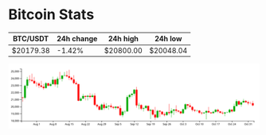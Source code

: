 # Bitcoin Stats

BTC/USDT|24h change|24h high|24h low|
|---|---|---|---|
|$20179.38|-1.42%|$20800.00|$20048.04|

<img src="./chart.svg">
